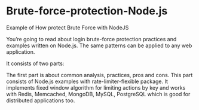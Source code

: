 # Brute-force-protection-Node.js

Example of How protect Brute Force with NodeJS

You’re going to read about login brute-force protection practices and examples written on Node.js. The same patterns can be applied to any web application.

It consists of two parts:

The first part is about common analysis, practices, pros and cons.
This part consists of Node.js examples with rate-limiter-flexible package. It implements fixed window algorithm for limiting actions by key and works with Redis, Memcached, MongoDB, MySQL, PostgreSQL which is good for distributed applications too.
